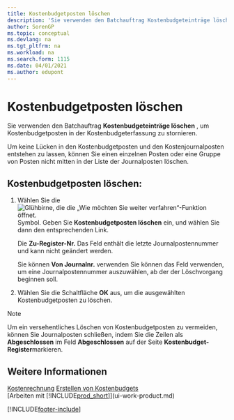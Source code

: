 ```yaml
---
title: Kostenbudgetposten löschen
description: 'Sie verwenden den Batchauftrag Kostenbudgeteinträge löschen , um Kostenbudgetposten in der Kostenbudgeterfassung zu stornieren.'
author: SorenGP
ms.topic: conceptual
ms.devlang: na
ms.tgt_pltfrm: na
ms.workload: na
ms.search.form: 1115
ms.date: 04/01/2021
ms.author: edupont
---
```

# <a name="delete-cost-budget-entries" />Kostenbudgetposten löschen

Sie verwenden den Batchauftrag **Kostenbudgeteinträge löschen** , um Kostenbudgetposten in der Kostenbudgeterfassung zu stornieren.  

Um keine Lücken in den Kostenbudgetposten und den Kostenjournalposten entstehen zu lassen, können Sie einen einzelnen Posten oder eine Gruppe von Posten nicht mitten in der Liste der Journalposten löschen.  

## <a name="to-delete-a-cost-budget-entry" />Kostenbudgetposten löschen:

1. Wählen Sie die ![Glühbirne, die die „Wie möchten Sie weiter verfahren“-Funktion öffnet.](media/ui-search/search_small.png "Tell me-Funktion") Symbol. Geben Sie **Kostenbudgetposten löschen** ein, und wählen Sie dann den entsprechenden Link.  

    Die **Zu-Register-Nr.** Das Feld  enthält die letzte Journalpostennummer und kann nicht geändert werden.  

    Sie können **Von Journalnr.** verwenden Sie können das Feld  verwenden, um eine Journalpostennummer auszuwählen, ab der der Löschvorgang beginnen soll.  
2. Wählen Sie die Schaltfläche **OK** aus, um die ausgewählten Kostenbudgetposten zu löschen.  

> [!NOTE]  
> Um ein versehentliches Löschen von Kostenbudgetposten zu vermeiden, können Sie Journalposten schließen, indem Sie die Zeilen als **Abgeschlossen** im Feld **Abgeschlossen** auf der Seite **Kostenbudget-Register**markieren.  

## <a name="see-also" />Weitere Informationen

[Kostenrechnung](finance-manage-cost-accounting.md)
[Erstellen von Kostenbudgets](finance-create-cost-budgets.md)  
[Arbeiten mit [!INCLUDE[prod_short](includes/prod_short.md)]](ui-work-product.md)


[!INCLUDE[footer-include](includes/footer-banner.md)]
